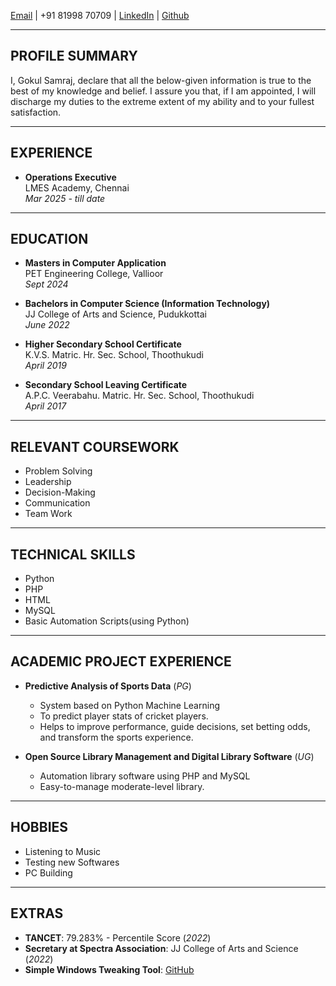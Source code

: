 
[Email](mailto:iamgokulsamraj@gmail.com) | +91 81998 70709 | [LinkedIn](https://www.linkedin.com/in/gokul-samraj-s/) | [Github](https://github.com/GokulSamraj)

---

## PROFILE SUMMARY
I, Gokul Samraj, declare that all the below-given information is true to the best of my knowledge and belief. I assure you that, if I am appointed, I will discharge my duties to the extreme extent of my ability and to your fullest satisfaction.

---

## EXPERIENCE
- **Operations Executive**  
  LMES Academy, Chennai  
  *Mar 2025 - till date*

---

## EDUCATION
- **Masters in Computer Application**  
  PET Engineering College, Vallioor  
  *Sept 2024*

- **Bachelors in Computer Science (Information Technology)**  
  JJ College of Arts and Science, Pudukkottai  
  *June 2022*

- **Higher Secondary School Certificate**  
  K.V.S. Matric. Hr. Sec. School, Thoothukudi  
  *April 2019*

- **Secondary School Leaving Certificate**  
  A.P.C. Veerabahu. Matric. Hr. Sec. School, Thoothukudi  
  *April 2017*

---

## RELEVANT COURSEWORK
- Problem Solving
- Leadership
- Decision-Making
- Communication
- Team Work

---

## TECHNICAL SKILLS
- Python
- PHP
- HTML
- MySQL
- Basic Automation Scripts(using Python)

---

## ACADEMIC PROJECT EXPERIENCE
- **Predictive Analysis of Sports Data** (*PG*)  
  - System based on Python Machine Learning  
  - To predict player stats of cricket players.
  - Helps to improve performance, guide decisions, set betting odds, and transform the sports experience.

- **Open Source Library Management and Digital Library Software** (*UG*)  
  - Automation library software using PHP and MySQL  
  - Easy-to-manage moderate-level library.

---

## HOBBIES
- Listening to Music  
- Testing new Softwares  
- PC Building  

---

## EXTRAS
- **TANCET**: 79.283% - Percentile Score (*2022*)  
- **Secretary at Spectra Association**:  JJ College of Arts and Science (*2022*)  
- **Simple Windows Tweaking Tool**: [GitHub](https://github.com/GokulSamraj/Hell-Scapes-Tweaking-Tool)
